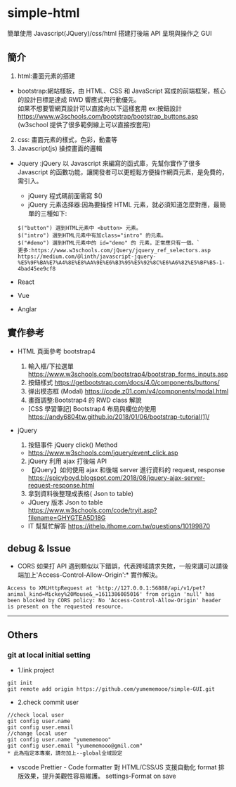 # simple-html

簡單使用 Javascript(JQuery)/css/html 搭建打後端 API 呈現與操作之 GUI

## 簡介

1. html:畫面元素的搭建

- bootstrap:網站樣板，由 HTML、CSS 和 JavaScript 寫成的前端框架，核心的設計目標是達成 RWD 響應式與行動優先。<br>
  如果不想要管網頁設計可以直接向以下這樣套用 ex:按鈕設計
  https://www.w3schools.com/bootstrap/bootstrap_buttons.asp (w3school 提供了很多範例線上可以直接按套用)

2. css: 畫面元素的樣式，色彩，動畫等
3. Javascript(js) 操控畫面的邏輯

- Jquery :jQuery 以 Javascript 來編寫的函式庫，先幫你實作了很多 Javascript 的函數功能，讓開發者可以更輕鬆方便操作網頁元素，是免費的，<head>需引入。

  - jQuery 程式碼前面需寫 $()
  - jQuery 元素选择器:因為要操控 HTML 元素，就必須知道怎麼對應，最簡單的三種如下:

  ```
  $("button") 選到HTML元素中 <button> 元素。
  $("intro") 選到HTML元素中有加class="intro" 的元素。
  $("#demo") 選到HTML元素中的 id="demo" 的 元素，正常應只有一個。`
  更多:https://www.w3schools.com/jQuery/jquery_ref_selectors.asp
  https://medium.com/@linth/javascript-jquery-%E5%9F%BA%E7%A4%8E%E8%AA%9E%E6%B3%95%E5%92%8C%E6%A6%82%E5%BF%B5-1-4bad45ee9cf8
  ```

- React
- Vue
- Anglar

## 實作參考

- HTML 頁面參考 bootstrap4

  1. 輸入框/下拉選單 https://www.w3schools.com/bootstrap4/bootstrap_forms_inputs.asp
  2. 按鈕樣式 https://getbootstrap.com/docs/4.0/components/buttons/
  3. 弹出模态框 (Modal) https://code.z01.com/v4/components/modal.html
  4. 畫面調整:Bootstrap4 的 RWD class 解說

  - [CSS 學習筆記] Bootstrap4 布局與欄位的使用
    https://andy6804tw.github.io/2018/01/06/bootstrap-tutorial(1)/

- jQuery

  1. 按鈕事件 jQuery click() Method

  - https://www.w3schools.com/jquery/event_click.asp

  2. jQuery 利用 ajax 打後端 API

  - 【jQuery】如何使用 ajax 和後端 server 進行資料的 request, response
    https://spicyboyd.blogspot.com/2018/08/jquery-ajax-server-request-response.html

  3. 拿到資料後整理成表格( Json to table)

  - JQuery 版本 Json to table
    https://www.w3schools.com/code/tryit.asp?filename=GHYGTEA5D18G
  - IT 幫幫忙解答
    https://ithelp.ithome.com.tw/questions/10199870

## debug & Issue

- CORS
  如果打 API 遇到類似以下錯誤，代表跨域請求失敗，一般來講可以請後端加上'Access-Control-Allow-Origin':\* 實作解決。

```
Access to XMLHttpRequest at 'http://127.0.0.1:56888/api/v1/pet?animal_kind=Mickey%20Mouse&_=1611386085016' from origin 'null' has been blocked by CORS policy: No 'Access-Control-Allow-Origin' header is present on the requested resource.
```

---

## Others

### git at local initial setting

- 1.link project

```
git init
git remote add origin https://github.com/yumememooo/simple-GUI.git
```

- 2.check commit user

```
//check local user
git config user.name
git config user.email
//change local user
git config user.name "yumememooo"
git config user.email "yumememooo@gmil.com"
* 此為指定本專案，請勿加上--global全域設定
```

- vscode
  Prettier - Code formatter
  對 HTML/CSS/JS 支援自動化 format 排版效果，提升美觀性容易維護。
  settings-Format on save
